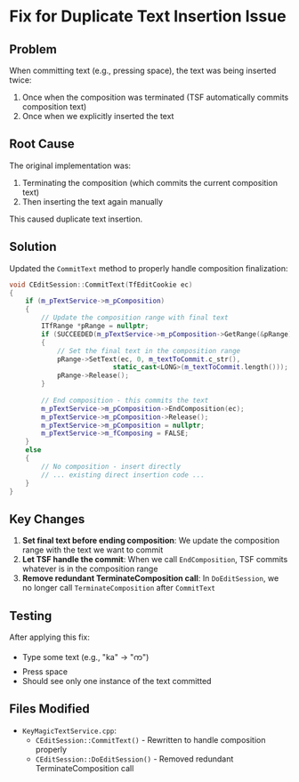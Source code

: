 # Fix for Duplicate Text Insertion Issue

## Problem
When committing text (e.g., pressing space), the text was being inserted twice:
1. Once when the composition was terminated (TSF automatically commits composition text)
2. Once when we explicitly inserted the text

## Root Cause
The original implementation was:
1. Terminating the composition (which commits the current composition text)
2. Then inserting the text again manually

This caused duplicate text insertion.

## Solution
Updated the `CommitText` method to properly handle composition finalization:

```cpp
void CEditSession::CommitText(TfEditCookie ec)
{
    if (m_pTextService->m_pComposition)
    {
        // Update the composition range with final text
        ITfRange *pRange = nullptr;
        if (SUCCEEDED(m_pTextService->m_pComposition->GetRange(&pRange)))
        {
            // Set the final text in the composition range
            pRange->SetText(ec, 0, m_textToCommit.c_str(), 
                          static_cast<LONG>(m_textToCommit.length()));
            pRange->Release();
        }
        
        // End composition - this commits the text
        m_pTextService->m_pComposition->EndComposition(ec);
        m_pTextService->m_pComposition->Release();
        m_pTextService->m_pComposition = nullptr;
        m_pTextService->m_fComposing = FALSE;
    }
    else
    {
        // No composition - insert directly
        // ... existing direct insertion code ...
    }
}
```

## Key Changes

1. **Set final text before ending composition**: We update the composition range with the text we want to commit
2. **Let TSF handle the commit**: When we call `EndComposition`, TSF commits whatever is in the composition range
3. **Remove redundant TerminateComposition call**: In `DoEditSession`, we no longer call `TerminateComposition` after `CommitText`

## Testing
After applying this fix:
- Type some text (e.g., "ka" → "က")
- Press space
- Should see only one instance of the text committed

## Files Modified
- `KeyMagicTextService.cpp`:
  - `CEditSession::CommitText()` - Rewritten to handle composition properly
  - `CEditSession::DoEditSession()` - Removed redundant TerminateComposition call